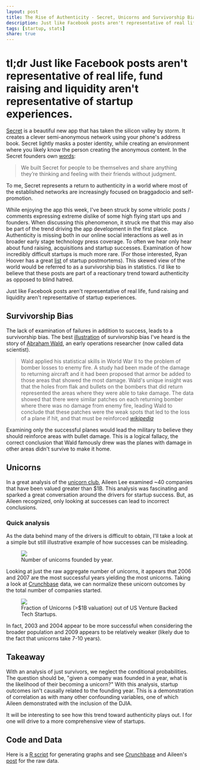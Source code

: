 ```yaml
---
layout: post
title: The Rise of Authenticity - Secret, Unicorns and Survivorship Bias
description: Just like Facebook posts aren't representative of real life, fund raising and liquidity aren't representative of startup experiences.
tags: [startup, stats]
share: true
---
```


# tl;dr Just like Facebook posts aren't representative of real life, fund raising and liquidity aren't representative of startup experiences.

[Secret](https://www.secret.ly/) is a beautiful new app that has taken the silicon valley by storm.  It creates a clever semi-anonymous network using your phone's address book.  Secret lightly masks a poster identity, while creating an environment where you likely know the person creating the anonymous content. In the Secret founders own [words](https://medium.com/p/61a73ed561b4/):

> We built Secret for people to be themselves and share anything they’re thinking and feeling with their friends without judgment.

To me, Secret represents a return to authenticity in a world where most of the established networks are increasingly focused on braggadocio and self-promotion.

While enjoying the app this week, I've been struck by some vitriolic posts / comments expressing extreme dislike of some high flying start ups and founders.  When discussing this phenomenon, it struck me that this may also be part of the trend driving the app development in the first place.  Authenticity is missing both in our online social interactions as well as in broader early stage technology press coverage.  To often we hear only hear about fund raising, acquisitions and startup successes.  Examination of how incredibly difficult startups is much more rare.  (For those interested, Ryan Hoover has a great [list](http://ryanhoover.me/post/74229429351/14-startup-postmortems) of startup postmortems).  This skewed view of the world would be referred to as a survivorship bias in statistics.  I'd like to believe that these posts are part of a reactionary trend toward authenticity as opposed to blind hatred.

Just like Facebook posts aren't representative of real life, fund raising and liquidity aren't representative of startup experiences.

## Survivorship Bias

The lack of examination of failures in addition to success, leads to a survivorship bias.  The best [illustration](http://youarenotsosmart.com/2013/05/23/survivorship-bias/) of survivorship bias I've heard is the story of [Abraham Wald](http://en.wikipedia.org/wiki/Abraham_Wald), an early operations researcher (now called data scientist).

> Wald applied his statistical skills in World War II to the problem of bomber losses to enemy fire. A study had been made of the damage to returning aircraft and it had been proposed that armor be added to those areas that showed the most damage. Wald's unique insight was that the holes from flak and bullets on the bombers that did return represented the areas where they were able to take damage. The data showed that there were similar patches on each returning bomber where there was no damage from enemy fire, leading Wald to conclude that these patches were the weak spots that led to the loss of a plane if hit, and that must be reinforced <cite>[wikipedia](http://en.wikipedia.org/wiki/Abraham_Wald)</cite>

Examining only the successful planes would lead the military to believe they should reinforce areas with bullet damage.  This is a logical fallacy, the correct conclusion that Wald famously drew was the planes with damage in other areas didn't survive to make it home.

## Unicorns

In a great analysis of the [unicorn club](http://techcrunch.com/2013/11/02/welcome-to-the-unicorn-club/), Aileen Lee examined ~40 companies that have been valued greater than $1B.  This analysis was fascinating and sparked a great conversation around the drivers for startup success.  But, as Aileen recognized, only looking at successes can lead to incorrect conclusions.

### Quick analysis

As the data behind many of the drivers is difficult to obtain, I'll take a look at a simple but still illustrative example of how successes can be misleading.

<figure>
  <a href="{{ site.url }}/images/unicorns.png"><img src="{{ site.url }}/images/unicorns.png" /></a>
  <figcaption><a href="{{ site.url }}/images/unicorns.png" title="Number of unicorns founded by year"></a>Number of unicorns founded by year.</figcaption>
</figure>

Looking at just the raw aggregate number of unicorns, it appears that 2006 and 2007 are the most successful years yielding the most unicorns.  Taking a look at [Crunchbase](http://info.crunchbase.com/about/crunchbase-data-exports/) data, we can normalize these unicorn outcomes by the total number of companies started.

<figure>
  <a href="http://techcrunch.com/2013/11/02/welcome-to-the-unicorn-club/"><img src="{{ site.url }}/images/crunchbase/unicorn-percent.png" /></a>
  <figcaption><a href="http://techcrunch.com/2013/11/02/welcome-to-the-unicorn-club/" title="Fraction of Unicorns (>$1B valuation) out of US Venture Backed Tech Startups"></a>Fraction of Unicorns (>$1B valuation) out of US Venture Backed Tech Startups.</figcaption>
</figure>

In fact, 2003 and 2004 appear to be more successful when considering the broader population and 2009 appears to be relatively weaker (likely due to the fact that unicorns take 7-10 years).

## Takeaway

With an analysis of just survivors, we neglect the conditional probabilities.  The question should be, "given a company was founded in a year, what is the likelihood of their becoming a unicorn?"  With this analysis, startup outcomes isn't causally related to the founding year.  This is a demonstration of correlation as with many other confounding variables, one of which Aileen demonstrated with the inclusion of the DJIA.

It will be interesting to see how this trend toward authenticity plays out.  I for one will drive to a more comprehensive view of startups.

## Code and Data

Here is a [R script](https://gist.github.com/jdavidson/8907888) for generating graphs and see [Crunchbase](http://info.crunchbase.com/about/crunchbase-data-exports/) and Aileen's [post](http://techcrunch.com/2013/11/02/welcome-to-the-unicorn-club/) for the raw data.

